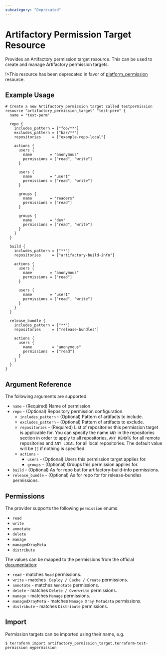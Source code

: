 ```yaml
---
subcategory: "Deprecated"
---
```

# Artifactory Permission Target Resource

Provides an Artifactory permission target resource. This can be used to create and manage Artifactory permission targets.

!>This resource has been deprecated in favor of [platform_permission](https://registry.terraform.io/providers/jfrog/platform/latest/docs/resources/permission) resource.

## Example Usage

```hcl
# Create a new Artifactory permission target called testpermission
resource "artifactory_permission_target" "test-perm" {
  name = "test-perm"

  repo {
    includes_pattern = ["foo/**"]
    excludes_pattern = ["bar/**"]
    repositories     = ["example-repo-local"]

    actions {
      users {
        name        = "anonymous"
        permissions = ["read", "write"]
      }

      users {
        name        = "user1"
        permissions = ["read", "write"]
      }

      groups {
        name        = "readers"
        permissions = ["read"]
      }

      groups {
        name        = "dev"
        permissions = ["read", "write"]
      }
    }
  }

  build {
    includes_pattern = ["**"]
    repositories     = ["artifactory-build-info"]

    actions {
      users {
        name        = "anonymous"
        permissions = ["read"]
      }

      users {
        name        = "user1"
        permissions = ["read", "write"]
      }
    }
  }

  release_bundle {
    includes_pattern = ["**"]
    repositories     = ["release-bundles"]

    actions {
      users {
        name         = "anonymous"
        permissions  = ["read"]
      }
    }
  }
}
```

## Argument Reference

The following arguments are supported:

* `name` - (Required) Name of permission.
* `repo` - (Optional) Repository permission configuration.
    * `includes_pattern` - (Optional) Pattern of artifacts to include.
    * `excludes_pattern` - (Optional) Pattern of artifacts to exclude.
    * `repositories` - (Required) List of repositories this permission target is applicable for. You can specify the name `ANY` in the repositories section in order to apply to all repositories, `ANY REMOTE` for all remote repositories and `ANY LOCAL` for all local repositories. The default value will be `[]` if nothing is specified.
    * `actions` -
        * `users` - (Optional) Users this permission target applies for.
        * `groups` - (Optional) Groups this permission applies for.
* `build` - (Optional) As for repo but for artifactory-build-info permissions.
* `release_bundle` - (Optional) As for repo for for release-bundles permissions.

## Permissions

The provider supports the following `permission` enums:

* `read`
* `write`
* `annotate`
* `delete`
* `manage`
* `managedXrayMeta`
* `distribute`

The values can be mapped to the permissions from the official [documentation](https://www.jfrog.com/confluence/display/JFROG/Permissions):

* `read` - matches `Read` permissions.
* `write` - matches ` Deploy / Cache / Create` permissions.
* `annotate` - matches `Annotate` permissions.
* `delete` - matches `Delete / Overwrite` permissions.
* `manage` - matches `Manage` permissions.
* `managedXrayMeta` - matches `Manage Xray Metadata` permissions.
* `distribute` - matches `Distribute` permissions.

## Import

Permission targets can be imported using their name, e.g.

```
$ terraform import artifactory_permission_target.terraform-test-permission mypermission
```
